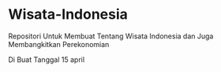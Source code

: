 # Wisata-Indonesia
Repositori Untuk Membuat Tentang Wisata Indonesia dan Juga Membangkitkan Perekonomian

Di Buat Tanggal 15 april
